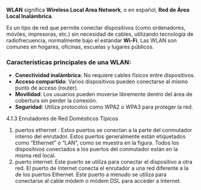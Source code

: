 **WLAN** significa **Wireless Local Area Network**, o en español, **Red de Área Local Inalámbrica**.

Es un tipo de red que permite conectar dispositivos (como ordenadores, móviles, impresoras, etc.) sin necesidad de cables, utilizando tecnología de radiofrecuencia, normalmente bajo el estándar **Wi-Fi**. Las WLAN son comunes en hogares, oficinas, escuelas y lugares públicos.

### Características principales de una WLAN:

- **Conectividad inalámbrica**: No requiere cables físicos entre dispositivos.
- **Acceso compartido**: Varios dispositivos pueden conectarse al mismo punto de acceso (router).
- **Movilidad**: Los usuarios pueden moverse libremente dentro del área de cobertura sin perder la conexión.
- **Seguridad**: Utiliza protocolos como WPA2 o WPA3 para proteger la red.

4.1.3 Enrutadores de Red Domésticos Típicos
1. puertos ethernet : Estos puertos se conectan a la parte del conmutador interno del enrutador. Estos puertos generalmente están etiquetados como “Ethernet” o “LAN”, como se muestra en la figura. Todos los dispositivos conectados a los puertos del conmutador están en la misma red local.
2. puerto internet: Este puerto se utiliza para conectar el dispositivo a otra red. El puerto de Internet conecta el enrutador a una red diferente a la de los puertos Ethernet. Este puerto a menudo se utiliza para conectarse al cable módem o módem DSL para acceder a Internet.